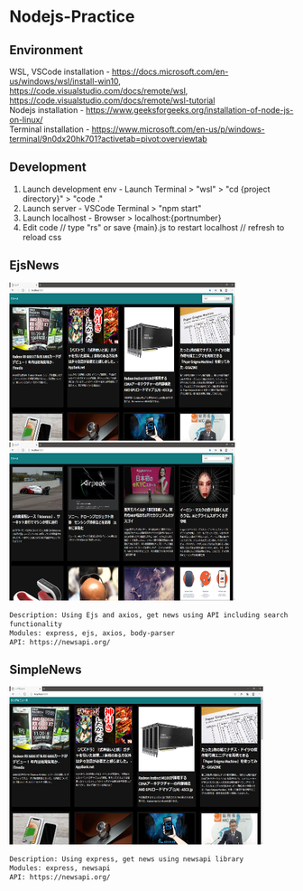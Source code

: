 # Nodejs-Practice

## Environment
WSL, VSCode installation - https://docs.microsoft.com/en-us/windows/wsl/install-win10, https://code.visualstudio.com/docs/remote/wsl, https://code.visualstudio.com/docs/remote/wsl-tutorial  
Nodejs installation - https://www.geeksforgeeks.org/installation-of-node-js-on-linux/  
Terminal installation - https://www.microsoft.com/en-us/p/windows-terminal/9n0dx20hk701?activetab=pivot:overviewtab  

## Development
1) Launch development env - Launch Terminal > "wsl" > "cd {project directory}" > "code ."  
2) Launch server - VSCode Terminal > "npm start" 
3) Launch localhost - Browser > localhost:{portnumber}
4) Edit code // type "rs" or save {main}.js to restart localhost // refresh to reload css  

## EjsNews
<p float="left">
  <img src="EjsNews/sample_main.png" alt="sample image main" width="400" height="280">  
  <img src="EjsNews/sample_search.png" alt="sample image search" width="400" height="280">  
</p>

```
Description: Using Ejs and axios, get news using API including search functionality  
Modules: express, ejs, axios, body-parser  
API: https://newsapi.org/  
```

## SimpleNews
<img src="SimpleNews/sample_main.png" alt="sample image main" width="450" height="280">  

```
Description: Using express, get news using newsapi library  
Modules: express, newsapi  
API: https://newsapi.org/  
```
